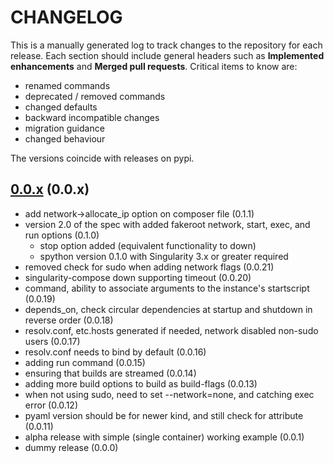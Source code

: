 # CHANGELOG

This is a manually generated log to track changes to the repository for each release. 
Each section should include general headers such as **Implemented enhancements** 
and **Merged pull requests**. Critical items to know are:

 - renamed commands
 - deprecated / removed commands
 - changed defaults
 - backward incompatible changes
 - migration guidance
 - changed behaviour

The versions coincide with releases on pypi.

## [0.0.x](https://github.com/singularityhub/singularity-compose/tree/master) (0.0.x)
 - add network->allocate_ip option on composer file (0.1.1)
 - version 2.0 of the spec with added fakeroot network, start, exec, and run options (0.1.0)
   - stop option added (equivalent functionality to down)   
   - spython version 0.1.0 with Singularity 3.x or greater required
 - removed check for sudo when adding network flags (0.0.21)
 - singularity-compose down supporting timeout (0.0.20)
 - command, ability to associate arguments to the instance's startscript (0.0.19)
 - depends\_on, check circular dependencies at startup and shutdown in reverse order (0.0.18)
 - resolv.conf, etc.hosts generated if needed, network disabled non-sudo users (0.0.17)
 - resolv.conf needs to bind by default (0.0.16)
 - adding run command (0.0.15)
 - ensuring that builds are streamed (0.0.14)
 - adding more build options to build as build-flags (0.0.13)
 - when not using sudo, need to set --network=none, and catching exec error (0.0.12)
 - pyaml version should be for newer kind, and still check for attribute (0.0.11)
 - alpha release with simple (single container) working example (0.0.1)
 - dummy release (0.0.0)
